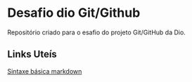 # Desafio dio Git/Github
Repositório criado para o esafio do projeto Git/GitHub da Dio.

## Links Uteís 
[Sintaxe básica markdown](https://www.markdownguide.org/getting-started/)


